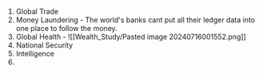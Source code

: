 
1. Global Trade
2. Money Laundering -  The world's banks cant put all their ledger data into one place to follow the money.
3. Global Health - ![[Wealth_Study/Pasted image 20240716001552.png]]
4. National Security
5. Intelligence
6. 
